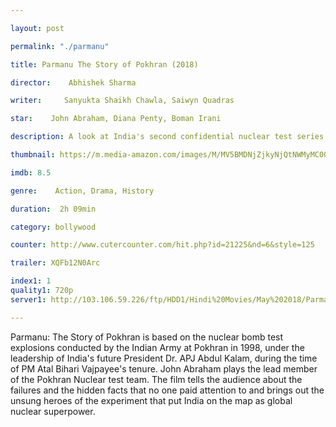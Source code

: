 ```yaml
---

layout: post

permalink: "./parmanu"

title: Parmanu The Story of Pokhran (2018)

director:    Abhishek Sharma

writer:     Sanyukta Shaikh Chawla, Saiwyn Quadras

star:    John Abraham, Diana Penty, Boman Irani

description: A look at India's second confidential nuclear test series at Pokhran lead by Dr. APJ Abdul Kalam, during the time of PM Atal Bihari Vajpayee's tenure.

thumbnail: https://m.media-amazon.com/images/M/MV5BMDNjZjkyNjQtNWMyMC00ODA5LTgyODctOGRiOWUwYTAzOWVjXkEyXkFqcGdeQXVyODE5NzE3OTE@._V1_UY268_CR3,0,182,268_AL__QL50.jpg

imdb: 8.5

genre:    Action, Drama, History 

duration:  2h 09min

category: bollywood

counter: http://www.cutercounter.com/hit.php?id=21225&nd=6&style=125

trailer: XQFb12N0Arc

index1: 1
quality1: 720p
server1: http://103.106.59.226/ftp/HDD1/Hindi%20Movies/May%202018/Parmanu%20The%20Story%20of%20Pokhran%20(2018)%20Hindi%20720p%20Pre%20x264%20AAC%20-%20Downloadhub/%5bDownloadhub..ws%5d%20-%20Parmanu%20The%20Story%20of%20Pokhran%20(2018)%20Hindi%20720p%20Pre%20x264%20AAC.mkv

---
```


Parmanu: The Story of Pokhran is based on the nuclear bomb test explosions conducted by the Indian Army at Pokhran in 1998, under the leadership of India's future President Dr. APJ Abdul Kalam, during the time of PM Atal Bihari Vajpayee's tenure. John Abraham plays the lead member of the Pokhran Nuclear test team. The film tells the audience about the failures and the hidden facts that no one paid attention to and brings out the unsung heroes of the experiment that put India on the map as global nuclear superpower.